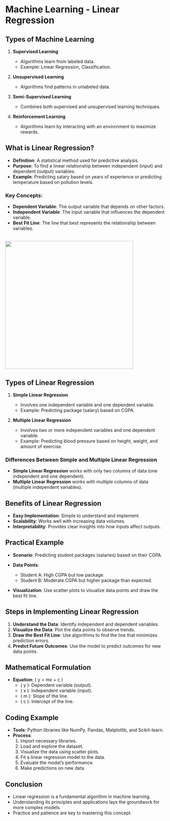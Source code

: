 # Machine Learning - Linear Regression

## Types of Machine Learning
1. **Supervised Learning**
   - Algorithms learn from labeled data.
   - Example: Linear Regression, Classification.
   
2. **Unsupervised Learning**
   - Algorithms find patterns in unlabeled data.
   
3. **Semi-Supervised Learning**
   - Combines both supervised and unsupervised learning techniques.

4. **Reinforcement Learning**
   - Algorithms learn by interacting with an environment to maximize rewards.

## What is Linear Regression?
- **Definition**: A statistical method used for predictive analysis.
- **Purpose**: To find a linear relationship between independent (input) and dependent (output) variables.
- **Example**: Predicting salary based on years of experience or predicting temperature based on pollution levels.

### Key Concepts:
- **Dependent Variable**: The output variable that depends on other factors.
- **Independent Variable**: The input variable that influences the dependent variable.
- **Best Fit Line**: The line that best represents the relationship between variables.
<br></br>
<img height= 400 src ='https://github.com/user-attachments/assets/b44c4429-4cfd-4e6a-ab5f-267605d8de78'>

## Types of Linear Regression
1. **Simple Linear Regression**
   - Involves one independent variable and one dependent variable.
   - Example: Predicting package (salary) based on CGPA.

2. **Multiple Linear Regression**
   - Involves two or more independent variables and one dependent variable.
   - Example: Predicting blood pressure based on height, weight, and amount of exercise.

### Differences Between Simple and Multiple Linear Regression
- **Simple Linear Regression** works with only two columns of data (one independent and one dependent).
- **Multiple Linear Regression** works with multiple columns of data (multiple independent variables).

## Benefits of Linear Regression
- **Easy Implementation**: Simple to understand and implement.
- **Scalability**: Works well with increasing data volumes.
- **Interpretability**: Provides clear insights into how inputs affect outputs.

## Practical Example
- **Scenario**: Predicting student packages (salaries) based on their CGPA.
- **Data Points**:
  - Student A: High CGPA but low package.
  - Student B: Moderate CGPA but higher package than expected.
  
- **Visualization**: Use scatter plots to visualize data points and draw the best fit line.

## Steps in Implementing Linear Regression
1. **Understand the Data**: Identify independent and dependent variables.
2. **Visualize the Data**: Plot the data points to observe trends.
3. **Draw the Best Fit Line**: Use algorithms to find the line that minimizes prediction errors.
4. **Predict Future Outcomes**: Use the model to predict outcomes for new data points.

## Mathematical Formulation
- **Equation**: \( y = mx + c \)
  - \( y \): Dependent variable (output).
  - \( x \): Independent variable (input).
  - \( m \): Slope of the line.
  - \( c \): Intercept of the line.

## Coding Example
- **Tools**: Python libraries like NumPy, Pandas, Matplotlib, and Scikit-learn.
- **Process**:
  1. Import necessary libraries.
  2. Load and explore the dataset.
  3. Visualize the data using scatter plots.
  4. Fit a linear regression model to the data.
  5. Evaluate the model’s performance.
  6. Make predictions on new data.

## Conclusion
- Linear regression is a fundamental algorithm in machine learning.
- Understanding its principles and applications lays the groundwork for more complex models.
- Practice and patience are key to mastering this concept.
